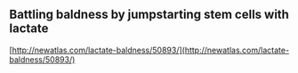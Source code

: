 ## Battling baldness by jumpstarting stem cells with lactate
  
  [http://newatlas.com/lactate-baldness/50893/](http://newatlas.com/lactate-baldness/50893/)